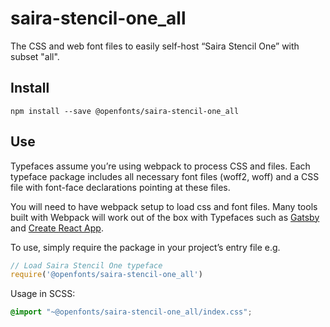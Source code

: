 
# saira-stencil-one_all

The CSS and web font files to easily self-host “Saira Stencil One” with subset "all".

## Install

`npm install --save @openfonts/saira-stencil-one_all`

## Use

Typefaces assume you’re using webpack to process CSS and files. Each typeface
package includes all necessary font files (woff2, woff) and a CSS file with
font-face declarations pointing at these files.

You will need to have webpack setup to load css and font files. Many tools built
with Webpack will work out of the box with Typefaces such as [Gatsby](https://github.com/gatsbyjs/gatsby)
and [Create React App](https://github.com/facebookincubator/create-react-app).

To use, simply require the package in your project’s entry file e.g.

```javascript
// Load Saira Stencil One typeface
require('@openfonts/saira-stencil-one_all')
```

Usage in SCSS:
```scss
@import "~@openfonts/saira-stencil-one_all/index.css";
```
